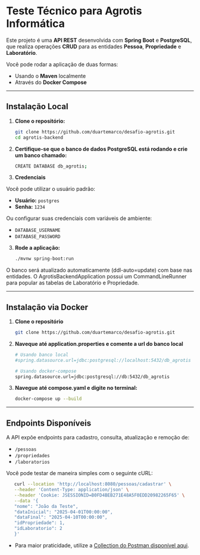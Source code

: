 # Teste Técnico para Agrotis Informática

Este projeto é uma **API REST** desenvolvida com **Spring Boot** e **PostgreSQL**, que realiza operações **CRUD** para as entidades **Pessoa**, **Propriedade** e **Laboratório**.

Você pode rodar a aplicação de duas formas:
- Usando o **Maven** localmente
- Através do **Docker Compose**

---

## Instalação Local
1. **Clone o repositório:**

   ```bash
   git clone https://github.com/duartemarco/desafio-agrotis.git
   cd agrotis-backend
    ```

2. **Certifique-se que o banco de dados PostgreSQL está rodando e crie um banco chamado:**

    ```bash
    CREATE DATABASE db_agrotis;
    ```

3. **Credenciais**


Você pode utilizar o usuário padrão:
- **Usuário:** `postgres`
- **Senha:** `1234`

Ou configurar suas credenciais com variáveis de ambiente:

- `DATABASE_USERNAME`
- `DATABASE_PASSWORD`


3. **Rode a aplicação:**

    ```bash
    ./mvnw spring-boot:run
    ```
O banco será atualizado automaticamente (ddl-auto=update) com base nas entidades. O AgrotisBackendApplication possui um CommandLineRunner para popular as tabelas de Laboratório e Propriedade.

---

## Instalação via Docker
1. **Clone o repositório**

   ```bash
   git clone https://github.com/duartemarco/desafio-agrotis.git
    ```

2. **Naveque até application.properties e comente a url do banco local**   
   ```bash
   # Usando banco local
   #spring.datasource.url=jdbc:postgresql://localhost:5432/db_agrotis
   
   # Usando docker-compose
   spring.datasource.url=jdbc:postgresql://db:5432/db_agrotis
   ```

3. **Navegue até compose.yaml e digite no terminal:**
    ```bash
    docker-compose up --build
    ```

---

## Endpoints Disponíveis

A API expõe endpoints para cadastro, consulta, atualização e remoção de:

- `/pessoas`
- `/propriedades`
- `/laboratorios`

Você pode testar de maneira simples com o seguinte cURL:

```bash
   curl --location 'http://localhost:8080/pessoas/cadastrar' \
   --header 'Content-Type: application/json' \
   --header 'Cookie: JSESSIONID=B0FD4BEB271E48A5F0EDD20982265F65' \
   --data '{
   "nome": "João da Teste",
   "dataInicial": "2025-04-01T00:00:00",
   "dataFinal": "2025-04-10T00:00:00",
   "idPropriedade": 1,
   "idLaboratorio": 2
   }'    
   ```


- Para maior praticidade, utilize a [Collection do Postman disponível aqui](https://drive.google.com/file/d/1xciKbzigKi56di4-PcRaNDva5u68YSlP/view?usp=sharing).
